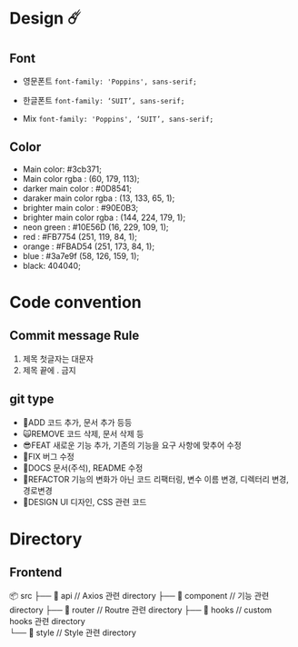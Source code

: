 # Design ☄️

## Font

-   영문폰트
    `font-family: 'Poppins', sans-serif;`

-   한글폰트
    `font-family: ‘SUIT’, sans-serif;`

-   Mix
    `font-family: 'Poppins', ‘SUIT’, sans-serif;`

## Color

-   Main color: #3cb371;
-   Main color rgba : (60, 179, 113);
-   darker main color : #0D8541;
-   daraker main color rgba : (13, 133, 65, 1);
-   brighter main color : #90E0B3;
-   brighter main color rgba : (144, 224, 179, 1);
-   neon green : #10E56D (16, 229, 109, 1);
-   red : #FB7754 (251, 119, 84, 1);
-   orange : #FBAD54 (251, 173, 84, 1);
-   blue : #3a7e9f (58, 126, 159, 1);
-   black: 404040;

# Code convention

## Commit message Rule

1. 제목 첫글자는 대문자
2. 제목 끝에 . 금지

## git type

-   👾ADD 코드 추가, 문서 추가 등등
-   🙀REMOVE 코드 삭제, 문서 삭제 등
-   😎FEAT 새로운 기능 추가, 기존의 기능을 요구 사항에 맞추어 수정
-   🐳FIX 버그 수정
-   📄DOCS 문서(주석), README 수정
-   🥑REFACTOR 기능의 변화가 아닌 코드 리팩터링, 변수 이름 변경, 디렉터리 변경, 경로변경
-   🌊DESIGN UI 디자인, CSS 관련 코드

# Directory

## Frontend

📦 src
├── 📂 api // Axios 관련 directory
├── 📂 component // 기능 관련 directory
├── 📂 router // Routre 관련 directory
├── 📂 hooks // custom hooks 관련 directory  
└── 📂 style // Style 관련 directory
